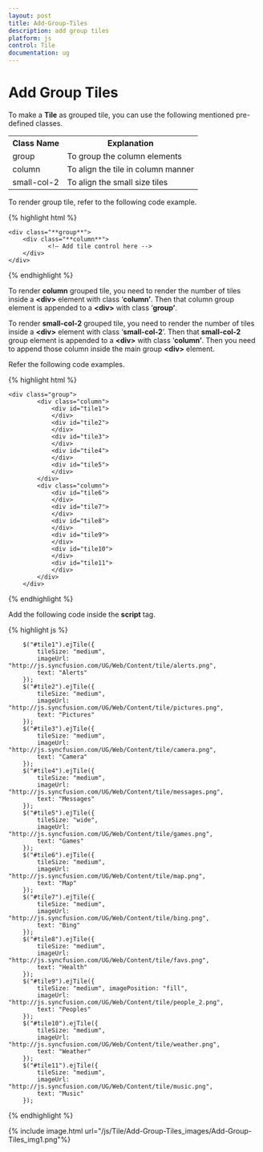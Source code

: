 ```yaml
---
layout: post
title: Add-Group-Tiles
description: add group tiles
platform: js
control: Tile
documentation: ug
---
```


# Add Group Tiles

To make a **Tile** as grouped tile, you can use the following mentioned pre-defined classes.

<table>
<tr>
<th>
Class Name</th><th>
Explanation</th></tr>
<tr>
<td>
group</td><td>
To group the column elements</td></tr>
<tr>
<td>
column</td><td>
To align the tile in column manner</td></tr>
<tr>
<td>
small-col-2</td><td>
To align the small size tiles</td></tr>
</table>

To render group tile, refer to the following code example.

{% highlight html %}

    <div class="**group**">
        <div class="**column**">
               <!— Add tile control here -->
        </div>
    </div>

{% endhighlight %}

To render **column** grouped tile, you need to render the number of tiles inside a **&lt;div&gt;** element with class ‘**column’**. Then that column group element is appended to a **&lt;div&gt;** with class ‘**group’**.     

To render **small-col-2** grouped tile, you need to render the number of tiles inside a **&lt;div&gt;** element with class ‘**small-col-2**’. Then that **small-col-2** group element is appended to a **&lt;div&gt;** with class ‘**column’**. Then you need to append those column inside the main group **&lt;div&gt;** element.                                                     

 Refer the following code examples.

{% highlight html %}
    
    <div class="group">
            <div class="column">
                <div id="tile1">
                </div>
                <div id="tile2">
                </div>
                <div id="tile3">
                </div>
                <div id="tile4">
                </div>
                <div id="tile5">
                </div>
            </div>
            <div class="column">
                <div id="tile6">
                </div>
                <div id="tile7">
                </div>
                <div id="tile8">
                </div>
                <div id="tile9">
                </div>
                <div id="tile10">
                </div>
                <div id="tile11">
                </div>
            </div>
        </div>

{% endhighlight %}

Add the following code inside the **script** tag.

{% highlight js %}  
       
        $("#tile1").ejTile({
            tileSize: "medium", 
            imageUrl: "http://js.syncfusion.com/UG/Web/Content/tile/alerts.png",
            text: "Alerts"
        });
        $("#tile2").ejTile({
            tileSize: "medium", 
            imageUrl: "http://js.syncfusion.com/UG/Web/Content/tile/pictures.png",
            text: "Pictures"
        });
        $("#tile3").ejTile({
            tileSize: "medium", 
            imageUrl: "http://js.syncfusion.com/UG/Web/Content/tile/camera.png",
            text: "Camera"
        });
        $("#tile4").ejTile({
            tileSize: "medium", 
            imageUrl: "http://js.syncfusion.com/UG/Web/Content/tile/messages.png",
            text: "Messages"
        });
        $("#tile5").ejTile({
            tileSize: "wide", 
            imageUrl: "http://js.syncfusion.com/UG/Web/Content/tile/games.png",
            text: "Games"
        });
        $("#tile6").ejTile({
            tileSize: "medium", 
            imageUrl: "http://js.syncfusion.com/UG/Web/Content/tile/map.png",
            text: "Map"
        });
        $("#tile7").ejTile({
            tileSize: "medium", 
            imageUrl: "http://js.syncfusion.com/UG/Web/Content/tile/bing.png",
            text: "Bing"
        });
        $("#tile8").ejTile({
            tileSize: "medium", 
            imageUrl: "http://js.syncfusion.com/UG/Web/Content/tile/favs.png",
            text: "Health"
        });
        $("#tile9").ejTile({
            tileSize: "medium", imagePosition: "fill",
            imageUrl: "http://js.syncfusion.com/UG/Web/Content/tile/people_2.png",
            text: "Peoples"
        });
        $("#tile10").ejTile({
            tileSize: "medium", 
            imageUrl: "http://js.syncfusion.com/UG/Web/Content/tile/weather.png",
            text: "Weather"
        });
        $("#tile11").ejTile({
            tileSize: "medium", 
            imageUrl: "http://js.syncfusion.com/UG/Web/Content/tile/music.png",
            text: "Music"
        });

{% endhighlight %}



{% include image.html url="/js/Tile/Add-Group-Tiles_images/Add-Group-Tiles_img1.png"%}

